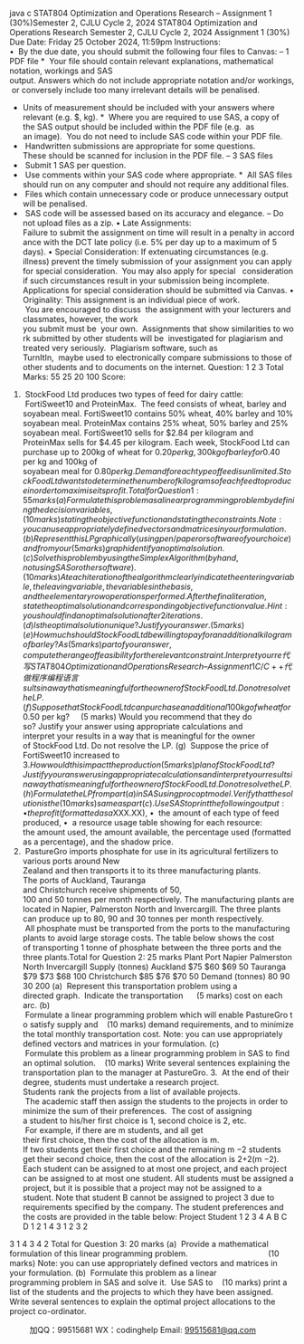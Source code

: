 java c
STAT804 Optimization and Operations Research – Assignment 1 (30%)Semester 2, CJLU Cycle 2, 2024 
STAT804 Optimization and Operations Research 
Semester 2, CJLU Cycle 2, 2024 
Assignment 1 (30%)
Due Date: Friday 25 October 2024, 11:59pm
Instructions:  
•  By the due date, you should submit the following four files to Canvas:
– 1 PDF file
*  Your file should contain relevant explanations, mathematical notation, workings and SAS output. Answers which do not include appropriate notation and/or workings, or conversely include too many irrelevant details will be penalised.
* Units of measurement should be included with your answers where relevant (e.g. $, kg).
*  Where you are required to use SAS, a copy of the SAS output should be included within the PDF file (e.g.  as an image).  You do not need to include SAS code within your PDF file.
*  Handwritten submissions are appropriate for some questions. These should be scanned for inclusion in the PDF file.
– 3 SAS files
*  Submit 1 SAS per question.
*  Use comments within your SAS code where appropriate.
*  All SAS files should run on any computer and should not require any additional files.
*  Files which contain unnecessary code or produce unnecessary output will be penalised.
*  SAS code will be assessed based on its accuracy and elegance.
– Do not upload files as a zip.
• Late Assignments:  Failure to submit the assignment on time will result in a penalty in accordance with the DCT late policy (i.e. 5% per day up to a maximum of 5 days).
• Special Consideration:  If extenuating circumstances (e.g. illness) prevent the timely submission of your assignment you can apply for special consideration.  You may also apply for special   consideration if such circumstances result in your submission being incomplete. Applications for special consideration should be submitted via Canvas.
• Originality:  This assignment is an individual piece of work.  You are encouraged to discuss  the assignment with your lecturers and classmates, however, the work you submit must be  your own.  Assignments that show similarities to work submitted by other students will be  investigated for plagiarism and treated very seriously.  Plagiarism software, such as TurnItIn,  maybe used to electronically compare submissions to those of other students and to documents on the internet.
Question: 
1 
2 
3 
Total 
Marks: 
55 
25 
20 
100 
Score: 




1.  StockFood Ltd produces two types of feed for dairy cattle:  FortiSweet10 and ProteinMax.  The feed consists of wheat, barley and soyabean meal. FortiSweet10 contains 50% wheat, 40% barley and 10% soyabean meal. ProteinMax contains 25% wheat, 50% barley and 25% soyabean meal. FortiSweet10 sells for $2.84 per kilogram and ProteinMax sells for $4.45 per kilogram. Each week, StockFood Ltd can purchase up to 200kg of wheat for $0.20 per kg, 300kg of barley for $0.40 per kg and 100kg of soyabean meal for $0.80 per kg.  Demand for each type of feed is unlimited. StockFood Ltd wants to determine the number of kilograms of each feed to produce in order to maximise its profit.
Total for Question 1: 55 marks (a)  Formulate this problem as a linear programming problem by defining the decision variables,    (10 marks)
stating the objective function and stating the constraints.
Note: you can use appropriately defined vectors and matrices in your formulation. (b)  Represent this LP graphically (using pen/paper or software of your choice) and from your      (5 marks)
graph identify an optimal solution.
(c)  Solve this problem by using the Simplex Algorithm (by hand, not using SAS or other software).   (10 marks) At each iteration of the algorithm clearly indicate the entering variable, the leaving variable,
the variables in the basis, and the elementary row operations performed.  After the final
iteration, state the optimal solution and corresponding objective function value. Hint: you should find an optimal solution after 2 iterations.(d)  Is the optimal solution unique? Justify your answer.                                                                               (5 marks)(e)  How much should StockFood Ltd be willing to pay for an additional kilogram of barley? As      (5 marks)
part of your answer, compute the range of feasibility for the relevant constraint.  Interpret your re代 写STAT804 Optimization and Operations Research – Assignment 1C/C++
代做程序编程语言sults in a way that is meaningful for the owner of StockFood Ltd.
Do not resolve the LP. (f)  Suppose that StockFood Ltd can purchase an additional 100kg of wheat for $0.50 per kg?     (5 marks)
Would you recommend that they do so? Justify your answer using appropriate calculations and interpret your results in a way that is meaningful for the owner of StockFood Ltd.
Do not resolve the LP. (g)  Suppose the price of FortiSweet10 increased to $3.  How would this impact the production      (5 marks)
plan of StockFood Ltd? Justify your answer using appropriate calculations and interpret your results in a way that is meaningful for the owner of StockFood Ltd.
Do not resolve the LP. 
(h) Formulate the LP from part (a) in SAS using proc  optmodel. Verify that the solution is the    (10 marks) same as part (c). Use SAS to print the following output:
•  the profit (formatted as a $XXX.XX),
•  the amount of each type of feed produced,
•  a resource usage table showing for each resource: the amount used, the amount available, the percentage used (formatted as a percentage), and the shadow price.
2.  PastureGro imports phosphate for use in its agricultural fertilizers to various ports around New
Zealand and then transports it to its three manufacturing plants. The ports of Auckland, Tauranga
and Christchurch receive shipments of 50, 100 and 50 tonnes per month respectively. The manufacturing plants are located in Napier, Palmerston North and Invercargill. The three plants can produce up
to 80, 90 and 30 tonnes per month respectively.  All phosphate must be transported from the ports to the manufacturing plants to avoid large storage costs. The table below shows the cost of transporting 1 tonne of phosphate between the three ports and the three plants.Total for Question 2: 25 marks 
Plant 
Port 
Napier 
Palmerston North 
Invercargill 
Supply (tonnes) 
Auckland 
$75 
$60 
$69 
50 
Tauranga 
$79 
$73 
$68 
100 
Christchurch 
$85 
$76 
$70 
50 
Demand (tonnes) 
80 
90 
30 
200 (a)  Represent this transportation problem using a directed graph.  Indicate the transportation      (5 marks)
cost on each arc.
(b)  Formulate a linear programming problem which will enable PastureGro to satisfy supply and    (10 marks) demand requirements, and to minimize the total monthly transportation cost.
Note: you can use appropriately defined vectors and matrices in your formulation. 
(c)  Formulate this problem as a linear programming problem in SAS to find an optimal solution.    (10 marks) Write several sentences explaining the transportation plan to the manager at PastureGro.
3.  At the end of their degree, students must undertake a research project. Students rank the projects from a list of available projects.  The academic staff then assign the students to the projects in order to minimize the sum of their preferences.  The cost of assigning a student to his/her first choice is 1, second choice is 2, etc.  For example, if there are m students, and all get their first choice, then the cost of the allocation is m. If two students get their first choice and the remaining m −2 students get their second choice, then the cost of the allocation is 2+2(m −2). Each student can be assigned to at most one project, and each project can be assigned to at most one student. All students must be assigned a project, but it is possible that a project may not be assigned to a student. Note that student B cannot be assigned to project 3 due to requirements specified by the company.
The student preferences and the costs are provided in the table below:
Project 
Student 
1 
2 
3 
4 A B C D 
1 
2 
1 
4 
3 
1 
2 
3 
2 

3 
1 
4 
3 
4 
2 Total for Question 3: 20 marks (a)  Provide a mathematical formulation of this linear programming problem.                                    (10 marks)
Note: you can use appropriately defined vectors and matrices in your formulation. (b)  Formulate this problem as a linear programming problem in SAS and solve it.  Use SAS to    (10 marks)
print a list of the students and the projects to which they have been assigned. Write several sentences to explain the optimal project allocations to the project co-ordinator.







         
加QQ：99515681  WX：codinghelp  Email: 99515681@qq.com

